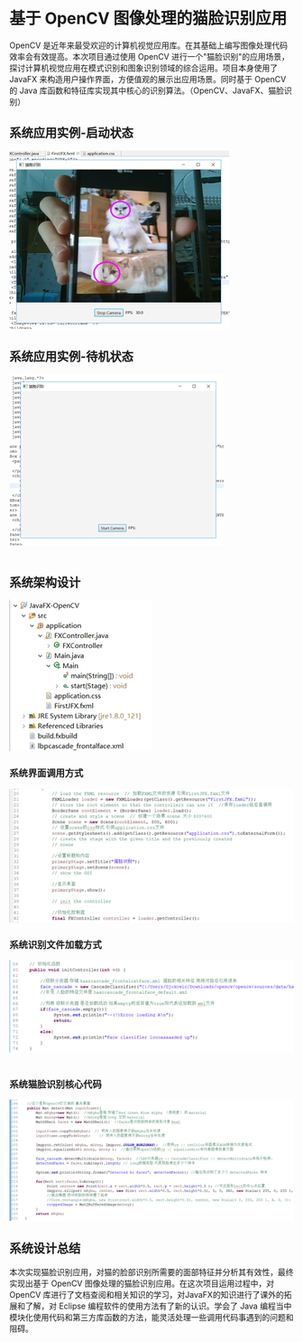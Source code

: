 # 基于 OpenCV 图像处理的猫脸识别应用

OpenCV 是近年来最受欢迎的计算机视觉应用库。在其基础上编写图像处理代码效率会有效提高。本次项目通过使用 OpenCV 进行一个"猫脸识别"的应用场景，探讨计算机视觉应用在模式识别和图象识别领域的综合运用。项目本身使用了 JavaFX 来构造用户操作界面，方便值观的展示出应用场景。同时基于 OpenCV 的 Java 库函数和特征库实现其中核心的识别算法。（OpenCV、JavaFX、猫脸识别）

## 系统应用实例-启动状态

![](img/ebc25d54-4e1e-46d4-a4fc-4a0aaad67a10.bmp)

## 系统应用实例-待机状态
![](img/889d11fa-0096-4f06-bba2-e65d85c1dd7f.bmp)  
   
## 系统架构设计
![](img/31ccf3ae-d4ed-405d-ad27-cfc6cee29cce.bmp)

### 系统界面调用方式
![](img/9992edca-a38b-464f-855a-cfde1ac803e8.bmp)

### 系统识别文件加载方式
![](img/642d0971-6cad-4383-b309-437856cd9ae0.bmp)  
   
### 系统猫脸识别核心代码
![](img/546b9963-a818-413c-9ed9-734e108b0b2d.bmp)

## 系统设计总结 
本次实现猫脸识别应用，对猫的脸部识别所需要的面部特征并分析其有效性，最终实现出基于 OpenCV 图像处理的猫脸识别应用。在这次项目运用过程中，对 OpenCV 库进行了文档查阅和相关知识的学习，对JavaFX的知识进行了课外的拓展和了解，对 Eclipse 编程软件的使用方法有了新的认识。学会了 Java 编程当中模块化使用代码和第三方库函数的方法，能灵活处理一些调用代码事遇到的问题和阻碍。  
